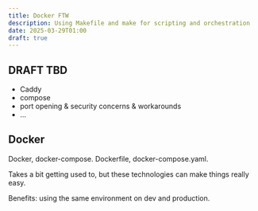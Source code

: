 ```yaml
---
title: Docker FTW
description: Using Makefile and make for scripting and orchestration
date: 2025-03-29T01:00
draft: true
---
```


## DRAFT TBD

- Caddy
- compose
- port opening & security concerns & workarounds
- ...

## Docker

Docker, docker-compose.
Dockerfile, docker-compose.yaml.

Takes a bit getting used to, but these technologies can make things really easy.

Benefits: using the same environment on dev and production.

